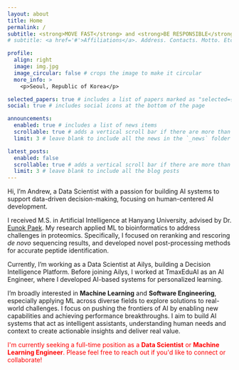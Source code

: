 ```yaml
---
layout: about
title: Home
permalink: /
subtitle: <strong>MOVE FAST</strong> and <strong>BE RESPONSIBLE</strong>
# subtitle: <a href='#'>Affiliations</a>. Address. Contacts. Motto. Etc.

profile:
  align: right
  image: img.jpg
  image_circular: false # crops the image to make it circular
  more_info: >
    <p>Seoul, Republic of Korea</p>

selected_papers: true # includes a list of papers marked as "selected={true}"
social: true # includes social icons at the bottom of the page

announcements:
  enabled: true # includes a list of news items
  scrollable: true # adds a vertical scroll bar if there are more than 3 news items
  limit: 3 # leave blank to include all the news in the `_news` folder

latest_posts:
  enabled: false
  scrollable: true # adds a vertical scroll bar if there are more than 3 new posts items
  limit: 3 # leave blank to include all the blog posts
---
```


Hi, I’m <strong style="font-weight: 400;">Andrew</strong>, a Data Scientist with a passion for building AI systems to support data-driven decision-making, focusing on human-centered AI development.

I received M.S. in Artificial Intelligence at Hanyang University, advised by Dr. [Eunok Paek](https://scholar.google.co.kr/citations?user=NlXEWLQAAAAJ&hl=ko). My research applied ML to bioinformatics to address challenges in proteomics. Specifically, I focused on reranking and rescoring <em>de novo</em> sequencing results, and developed novel post-processing methods for accurate peptide identification.

Currently, I’m working as a Data Scientist at Ailys, building a Decision Intelligence Platform. Before joining Ailys, I worked at TmaxEduAI as an AI Engineer, where I developed AI-based systems for personalized learning.

I’m broadly interested in <strong>Machine Learning</strong> and <strong>Software Engineering</strong>, especially applying ML across diverse fields to explore solutions to real-world challenges. I focus on pushing the frontiers of AI by enabling new capabilities and achieving performance breakthroughs. I aim to build AI systems that act as intelligent assistants, understanding human needs and context to create actionable insights and deliver real value.

<span style="color: red;">I'm currently seeking a full-time position as a <strong style="color: red;">Data Scientist</strong> or <strong style="color: red;">Machine Learning Engineer</strong>. Please feel free to reach out if you'd like to connect or collaborate!</span>

